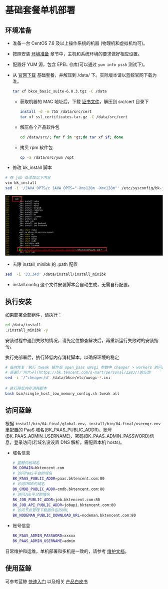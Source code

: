 # 基础套餐单机部署

## 环境准备

- 准备一台 CentOS 7.6 及以上操作系统的机器 (物理机和虚拟机均可)。

- 按照安装 [环境准备](../../基础包安装/环境准备/get_ready.md) 章节中，主机和系统环境的要求做好相应设置。

- 配置好 YUM 源，包含 EPEL 仓库(可以通过 `yum info pssh` 测试下)。

- 从 [官网下载](http://bk.tencent.com/download/) 基础套餐，并解压到 /data/ 下。实际版本请以蓝鲸官网下载为准。

    ```bash
    tar xf bkce_basic_suite-6.0.3.tgz -C /data
    ```

  - 获取机器的 MAC 地址后，下载 [证书文件](https://bk.tencent.com/download_ssl/)，解压到 src/cert 目录下

    ```bash
    install -d -m 755 /data/src/cert
    tar xf ssl_certificates.tar.gz -C /data/src/cert
    ```

  - 解压各个产品软件包

    ```bash
    cd /data/src/; for f in *gz;do tar xf $f; done
    ``` 

  - 拷贝 rpm 软件包

    ```bash
    cp -a /data/src/yum /opt
    ```

- 修改 bk_install 脚本

```bash
# 在 job 处添加以下内容
vim bk_install
sed -i '/JAVA_OPTS/c JAVA_OPTS="-Xms128m -Xmx128m"' /etc/sysconfig/bk-job-*
```

![change_job](../../assets/change_job.png)


- 去除 install_minibk 的 .path 配置

```bash
sed  -i '33,34d' /data/install/install_minibk
```

- install.config 这个文件安装脚本会自动生成，无需自行配置。



## 执行安装

如果部署全部组件，请执行：

```bash
cd /data/install
./install_minibk -y
```

安装过程中遇到失败的情况，请先定位排查解决后，再重新运行失败时的安装指令。

执行完部署后，执行降低内存消耗脚本。以确保环境的稳定

```bash
# 临时修复：执行 tweak 操作后 open_paas uWsgi 参数中 cheaper > workers 的问题
# 感谢[广州六子](https://bk.tencent.com/s-mart/personal/1283/)的反馈
sed -i '/^cheaper/d' /data/bkce/etc/uwsgi-*.ini 

# 执行降低内存消耗脚本
bash bin/single_host_low_memory_config.sh tweak all
```

## 访问蓝鲸

根据 `install/bin/04-final/global.env`、`install/bin/04-final/usermgr.env` 里配置的 PaaS 域名(BK_PAAS_PUBLIC_ADDR)、账号 (BK_PAAS_ADMIN_USERNAME)、密码(BK_PAAS_ADMIN_PASSWORD)信息，登录访问(若域名没设置 DNS 解析，需配置本机 hosts)。

- 域名信息

  ```bash
  # 蓝鲸的根域名
  BK_DOMAIN=bktencent.com
  # 访问PaaS平台的域名
  BK_PAAS_PUBLIC_ADDR=paas.bktencent.com:80
  # 访问CMDB的域名
  BK_CMDB_PUBLIC_ADDR=cmdb.bktencent.com:80
  # 访问Job平台的域名
  BK_JOB_PUBLIC_ADDR=job.bktencent.com:80
  BK_JOB_API_PUBLIC_ADDR=jobapi.bktencent.com:80
  # 访问节点管理下载插件包的URL
  BK_NODEMAN_PUBLIC_DOWNLOAD_URL=nodeman.bktencent.com:80
  ```

- 账号信息

  ```bash
  BK_PAAS_ADMIN_PASSWORD=xxxxx
  BK_PAAS_ADMIN_USERNAME=admin
  ```

日常维护和运维，单机部署和多机是一致的，请参考 [维护文档](../../维护手册/日常维护/maintain.md)。

## 使用蓝鲸

可参考蓝鲸 [快速入门](../../../../快速入门/quick-start-v6.0-info.md) 以及相关 [产品白皮书](https://bk.tencent.com/docs/)